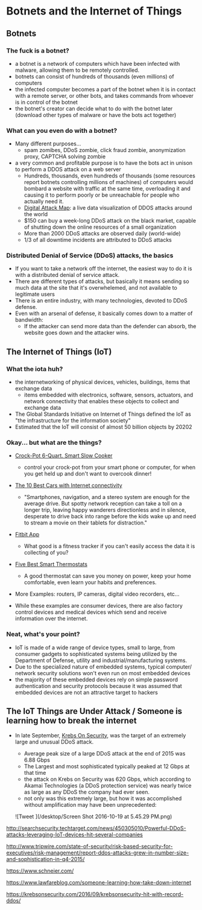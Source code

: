 # Botnets and the Internet of Things

## Botnets
### The fuck is a botnet?
* a botnet is a network of computers which have been infected with malware, allowing them to be remotely controlled.  
* botnets can consist of hundreds of thousands (even millions) of computers
* the infected computer becomes a part of the botnet when it is in contact with a remote server, or other bots, and takes commands from whoever is in control of the botnet
* the botnet's creator can decide what to do with the botnet later (download other types of malware or have the bots act together)

### What can you even do with a botnet?
* Many different purposes...
  * spam zomibes, DDoS zombie, click fraud zombie, anonymization proxy, CAPTCHA solving zombie
* a very common and profitable purpose is to have the bots act in unison to perform a DDOS attack on a web server
  * Hundreds, thousands, even hundreds of thousands (some resources report botnets controlling millions of machines) of computers would bombard a website with traffic at the same time, overloading it and causing it to perform poorly or be unreachable for people who actually need it.
  * [Digital Attack Map](www.digitalattackmap.com):  a live data visualization of DDOS attacks around the world
  * $150 can buy a week-long DDoS attack on the black market, capable of shutting down the online resources of a small organization
  * More than 2000 DDoS attacks are observed daily (world-wide)
  * 1/3 of all downtime incidents are attributed to DDoS attacks

### Distributed Denial of Service (DDoS) attacks, the basics
* If you want to take a network off the internet, the easiest way to do it is with a distributed denial of service attack.
* There are different types of attacks, but basically it means sending so much data at the site that it's overwhelemed, and not available to legitimate users
* There is an entire industry, with many technologies, devoted to DDoS defense.
* Even with an arsenal of defense, it basically comes down to a matter of bandwidth:
  * If the attacker can send more data than the defender can absorb, the website goes down and the attacker wins.
  


## The Internet of Things (IoT)
### What the iota huh?
* the internetworking of physical devices, vehicles, buildings, items that exchange data
  * items embedded with electronics, software, sensors, actuators, and network connectivity that enables these objects to collect and exchange data
* The Global Standards Initiative on Internet of Things defined the IoT as "the infrastructure for the information society"
* Estimated that the IoT will consist of almost 50 billion objects by 20202

### Okay... but what are the things?
* [Crock-Pot 6-Quart. Smart Slow Cooker](http://www.crock-pot.com/slow-cookers/wemo-enabled-smart-slow-cooker/crock-pot-6-quart.-smart-slow-cooker-with-wemo/SCCPWM600-V1.html)
  * control your crock-pot from your smart phone or computer, for when you get held up and don't want to overcook dinner!
* [The 10 Best Cars with Internet connectivity](http://www.autobytel.com/car-buying-guides/features/10-best-cars-with-internet-access-130426/)
  * "Smartphones, navigation, and a stereo system are enough for the average drive. But spotty network reception can take a toll on a longer trip, leaving happy wanderers directionless and in silence, desperate to drive back into range before the kids wake up and need to stream a movie on their tablets for distraction."
* [Fitbit App](https://www.fitbit.com/app)
  * What good is a fitness tracker if you can't easily access the data it is collecting of you?
* [Five Best Smart Thermostats](http://lifehacker.com/five-best-smart-thermostats-1717145893)
  * A good thermostat can save you money on power, keep your home comfortable, even learn your habits and preferences.

* More Examples: routers, IP cameras, digital video recorders, etc...
* While these examples are consumer devices, there are also factory control devices and medical devices which send and receive information over the internet.

### Neat, what's your point?

* IoT is made of a wide range of device types, small to large, from consumer gadgets to sophisticated systems being utilized by the Department of Defense, utility and industrial/manufacturing systems.
* Due to the specialized nature of embedded systems, typical computer/ network security solutions won't even run on most embedded devices
* the majority of these embedded devices rely on simple password authentication and security protocols because it was assumed that embedded devices are not an attractive target to hackers

## The IoT Things are Under Attack / Someone is learning how to break the internet
* In late September, [Krebs On Security](https://krebsonsecurity.com), was the target of an extremely large and unusual DDoS attack.
  * Average peak size of a large DDoS attack at the end of 2015 was 6.88 Gbps
  * The Largest and most sophisticated typically peaked at 12 Gbps at that time
  * the attack on Krebs on Security was 620 Gbps, which according to Akamai Technologies (a DDoS protection service) was nearly twice as large as any DDoS the company had ever seen.
  * not only was this extremely large, but how it was accomplished without amplification may have been unprecedented:


  ![Tweet ](/desktop/Screen Shot 2016-10-19 at 5.45.29 PM.png)


http://searchsecurity.techtarget.com/news/450305010/Powerful-DDoS-attacks-leveraging-IoT-devices-hit-several-companies

http://www.tripwire.com/state-of-security/risk-based-security-for-executives/risk-management/report-ddos-attacks-grew-in-number-size-and-sophistication-in-q4-2015/

https://www.schneier.com/

https://www.lawfareblog.com/someone-learning-how-take-down-internet

https://krebsonsecurity.com/2016/09/krebsonsecurity-hit-with-record-ddos/
